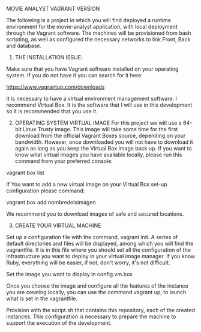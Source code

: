 MOVIE ANALYST VAGRANT VERSION

The following is a project in which you will find deployed a runtime environment 
for the movie-analyst application, with local deployment through the Vagrant software. 
The machines will be provisioned from bash scripting, as well as configured the 
necessary networks to link Front, Back and database. 

1. THE INSTALLATION ISSUE:

Make sure that you have Vagrant software installed on your operating system. If you 
do not have it you can search for it here: 

https://www.vagrantup.com/downloads

It is necessary to have a virtual environment management software. I recommend Virtual Box. 
It is the software that I will use in this development so it is recommended that you use it.

2. OPERATING SYSTEM VIRTUAL IMAGE
For this project we will use a 64-bit Linux Trusty image. This image will take some time for the first download from the official Vagrant Boxes source, depending on your bandwidth. However, once 
downloaded you will not have to download it again as long as you keep the Virtual Box image back up.
If you want to know what virtual images you have available locally, please run this command from your preferred console:

vagrant box list

If You want to add a new virtual image on your Virtual Box set-up configuration please command:

vagrant box add nombredelaimagen

We recommend you to download images of safe and secured locations.

3. CREATE YOUR VIRTUAL MACHINE

Set up a configuration file with the command, vagrant init. A series of default directories and files will be displayed, among which you will find the vagrantfile. It is in this file where you should set all the configuration of the infrastructure you want to deploy in your virtual image manager.
If you know Ruby, everything will be easier, if not, don't worry, it's not difficult.

Set the image you want to display in config.vm.box

Once you choose the image and configure all the features of the instance you are creating locally, you can use the command vagrant up, to launch what is set in the vagrantfile.

Provision with the script.sh that contains this repository, each of the created instances. This configuration is necessary to prepare the machine to support the execution of the development.